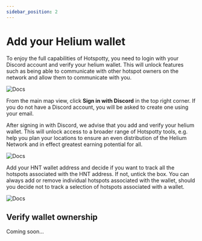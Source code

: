 ```yaml
---
sidebar_position: 2
---
```


# Add your Helium wallet

To enjoy the full capabilities of Hotspotty, you need to login with your Discord account and verify your helium wallet. This will unlock features such as being able to communicate with other hotspot owners on the network and allow them to communicate with you.

![Docs](/img/getting-started/verify-your-wallet-1.png)

From the main map view, click **Sign in with Discord** in the top right corner. If you do not have a Discord account, you will be asked to create one using your email.

After signing in with Discord, we advise that you add and verify your helium wallet. This will unlock access to a broader range of Hotspotty tools, e.g. help you plan your locations to ensure an even distribution of the Helium Network and in effect greatest earning potential for all.

![Docs](/img/getting-started/verify-your-wallet-3.png)

Add your HNT wallet address and decide if you want to track all the hotspots associated with the HNT address. If not, untick the box. You can always add or remove individual hotspots associated with the wallet, should you decide not to track a selection of hotspots associated with a wallet.

![Docs](/img/getting-started/verify-your-wallet-2.png)


## Verify wallet ownership

Coming soon...